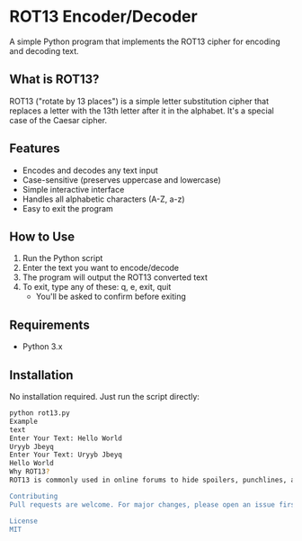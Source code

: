 
# ROT13 Encoder/Decoder

A simple Python program that implements the ROT13 cipher for encoding and decoding text.

## What is ROT13?
ROT13 ("rotate by 13 places") is a simple letter substitution cipher that replaces a letter with the 13th letter after it in the alphabet. It's a special case of the Caesar cipher.

## Features
- Encodes and decodes any text input
- Case-sensitive (preserves uppercase and lowercase)
- Simple interactive interface
- Handles all alphabetic characters (A-Z, a-z)
- Easy to exit the program

## How to Use
1. Run the Python script
2. Enter the text you want to encode/decode
3. The program will output the ROT13 converted text
4. To exit, type any of these: q, e, exit, quit
   - You'll be asked to confirm before exiting

## Requirements
- Python 3.x

## Installation
No installation required. Just run the script directly:
```bash
python rot13.py
Example
text
Enter Your Text: Hello World
Uryyb Jbeyq
Enter Your Text: Uryyb Jbeyq
Hello World
Why ROT13?
ROT13 is commonly used in online forums to hide spoilers, punchlines, and offensive material. It's also useful for simple obfuscation where no real security is needed.

Contributing
Pull requests are welcome. For major changes, please open an issue first to discuss what you would like to change.

License
MIT
